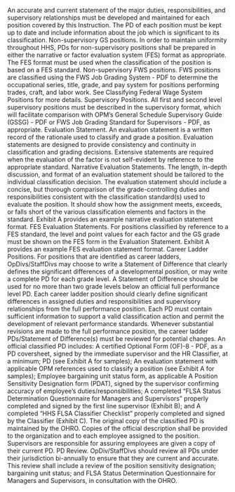 
An accurate and current statement of the major duties, responsibilities, and supervisory relationships must be developed and maintained for each position covered by this Instruction. The PD of each position must be kept up to date and include information about the job which is significant to its classification.
Non-supervisory GS positions.  In order to maintain uniformity throughout HHS, PDs for non-supervisory positions shall be prepared in either the narrative or factor evaluation system (FES) format as appropriate. The FES format must be used when the classification of the position is based on a FES standard.
Non-supervisory FWS positions. FWS positions are classified using the FWS Job Grading System - PDF to determine the occupational series, title, grade, and pay system for positions performing trades, craft, and labor work. See Classifying Federal Wage System Positions for more details.
Supervisory Positions. All first and second level supervisory positions must be described in the supervisory format, which will facilitate comparison with OPM’s General Schedule Supervisory Guide (GSSG) - PDF or FWS Job Grading Standard for Supervisors - PDF, as appropriate.
Evaluation Statement. An evaluation statement is a written record of the rationale used to classify and grade a position. Evaluation statements are designed to provide consistency and continuity in classification and grading decisions. Extensive statements are required when the evaluation of the factor is not self-evident by reference to the appropriate standard.
Narrative Evaluation Statements. The length, in-depth discussion, and format of an evaluation statement should be tailored to the individual classification decision. The evaluation statement should include a concise, but thorough comparison of the grade-controlling duties and responsibilities consistent with the classification standard(s) used to evaluate the position. It should show how the assignment meets, exceeds, or falls short of the various classification elements and factors in the standard. Exhibit A provides an example narrative evaluation statement format.
FES Evaluation Statements. For positions classified by reference to a FES standard, the level and point values for each factor and the GS grade must be shown on the FES form in the Evaluation Statement. Exhibit A provides an example FES evaluation statement format.
Career Ladder Positions. For positions that are identified as career ladders, OpDivs/StaffDivs may choose to write a Statement of Difference that clearly defines the significant differences of a developmental position, or may write a complete PD for each grade level. A Statement of Difference should be used for no more than two grade levels below an official full performance level PD.
Each career ladder position should clearly define significant differences in assigned duties and responsibilities and supervisory relationships from the full performance position.
Each PD must contain sufficient information to support a valid classification action and permit the development of relevant performance standards. Whenever substantial revisions are made to the full performance position, the career ladder PDs/Statement of Difference(s) must be reviewed for potential changes.
An official classified PD includes:
A certified Optional Form (OF)-8 - PDF, as a PD coversheet, signed by the immediate supervisor and the HR Classifier, at a minimum;
PD (see Exhibit A for samples);
An evaluation statement with applicable OPM references used to classify a position (see Exhibit A for samples);
Employee bargaining unit status form, as applicable
A Position Sensitivity Designation form (PDAT), signed by the supervisor confirming accuracy of employee’s duties/responsibilities;
A completed “FLSA Status Determination Questionnaire for Managers and Supervisors” properly completed and signed by the first line supervisor (Exhibit B); and
A completed “HHS FLSA Classifier Checklist” properly completed and signed by the Classifier (Exhibit C).
The original copy of the classified PD is maintained by the OHRO. Copies of the official description shall be provided to the organization and to each employee assigned to the position. Supervisors are responsible for assuring employees are given a copy of their current PD.
PD Review.  OpDiv/StaffDivs should review all PDs under their jurisdiction bi-annually to ensure that they are current and accurate. This review shall include a review of the position sensitivity designation; bargaining unit status; and FLSA Status Determination Questionnaire for Managers and Supervisors, in consultation with the OHRO.
